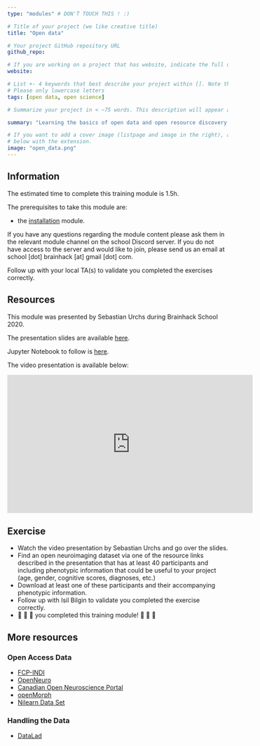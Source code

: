 ```yaml
---
type: "modules" # DON'T TOUCH THIS ! :)

# Title of your project (we like creative title)
title: "Open data"

# Your project GitHub repository URL
github_repo:

# If you are working on a project that has website, indicate the full url including "https://" below or leave it empty.
website:

# List +- 4 keywords that best describe your project within []. Note that the project summary also involves a number of key words. Those are listed on top of the [github repository](https://github.com/PSY6983-2021/project_template), click `manage topics`.
# Please only lowercase letters
tags: [open data, open science]

# Summarize your project in < ~75 words. This description will appear at the top of your page and on the list page with other projects..

summary: "Learning the basics of open data and open resource discovery."

# If you want to add a cover image (listpage and image in the right), add it to your directory and indicate the name
# below with the extension.
image: "open_data.png"
---
```

<!-- This is an html comment and this won't appear in the rendered page. You are now editing the "content" area, the core of your description. Everything that you can do in markdown is allowed below. We added a couple of comments to guide your through documenting your progress. -->

## Information

The estimated time to complete this training module is 1.5h.

The prerequisites to take this module are:
 * the [installation](/modules/installation) module.

If you have any questions regarding the module content please ask them in the relevant module channel on the school Discord server. If you do not have access to the server and would like to join, please send us an email at school [dot] brainhack [at] gmail [dot] com.

Follow up with your local TA(s) to validate you completed the exercises correctly.

## Resources
This module was presented by Sebastian Urchs during Brainhack School 2020.

The presentation slides are available [here](https://docs.google.com/presentation/d/19pp-SwWI-Fi72BCsht_7SAj-uFp0-ijBqRc31sy2-Ag).

Jupyter Notebook to follow is [here](https://mybinder.org/v2/gh/school-brainhack/bhs_nilearn_example/HEAD?labpath=nilearn_demo.ipynb).

The video presentation is available below:
<iframe width="560" height="315" src="https://www.youtube.com/embed/OEhgEo5IAmk" title="YouTube video player" frameborder="0" allow="accelerometer; autoplay; clipboard-write; encrypted-media; gyroscope; picture-in-picture" allowfullscreen></iframe>


## Exercise

 * Watch the video presentation by Sebastian Urchs and go over the slides.
 * Find an open neuroimaging dataset via one of the resource links described in the presentation that has at least 40 participants and including phenotypic information that could be useful to your project (age, gender, cognitive scores, diagnoses, etc.)
 * Download at least one  of these participants and their accompanying phenotypic information.
 * Follow up with Isil Bilgin to validate you completed the exercise correctly.
 * 🎉 🎉 🎉 you completed this training module! 🎉 🎉 🎉

## More resources
### Open Access Data
- [FCP-INDI](http://fcon_1000.projects.nitrc.org/)
- [OpenNeuro](https://openneuro.org/)
- [Canadian Open Neuroscience Portal](https://portal.conp.ca/)
- [openMorph](https://github.com/cMadan/openMorph)
- [Nilearn Data Set](https://nilearn.github.io/stable/modules/datasets.html)

### Handling the Data
- [DataLad](http://handbook.datalad.org/en/latest/#)
